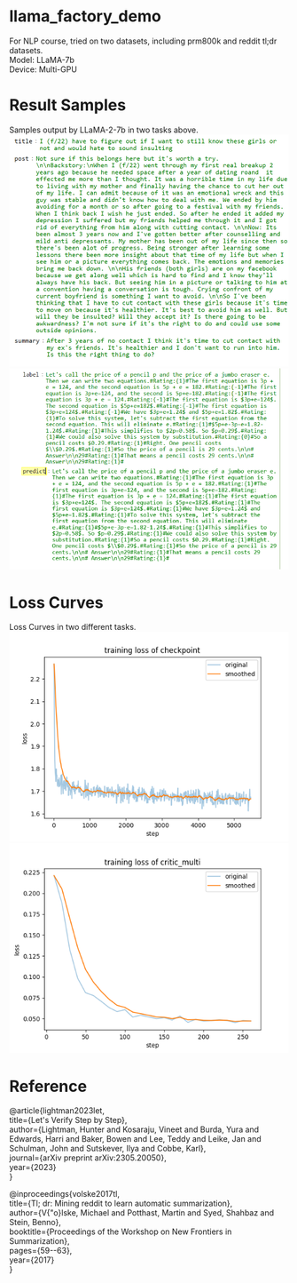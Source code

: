 # llama_factory_demo
For NLP course, tried on two datasets, including prm800k and reddit tl;dr datasets.  
Model: LLaMA-7b  
Device: Multi-GPU  

# Result Samples
Samples output by LLaMA-2-7b in two tasks above.
![img](checkpoint/image5.png)
![img](checkpoint/image6.png)

# Loss Curves
Loss Curves in two different tasks.
![img](checkpoint/training_loss.png)
![img](checkpoint/image4.png)

# Reference
@article{lightman2023let,   
  title={Let's Verify Step by Step},   
  author={Lightman, Hunter and Kosaraju, Vineet and Burda, Yura and Edwards, Harri and Baker, Bowen and Lee, Teddy and Leike, Jan and Schulman, John and Sutskever, Ilya and Cobbe, Karl},   
  journal={arXiv preprint arXiv:2305.20050},   
  year={2023}   
}

@inproceedings{volske2017tl,   
  title={Tl; dr: Mining reddit to learn automatic summarization},   
  author={V{\"o}lske, Michael and Potthast, Martin and Syed, Shahbaz and Stein, Benno},   
  booktitle={Proceedings of the Workshop on New Frontiers in Summarization},   
  pages={59--63},   
  year={2017}   
} 
